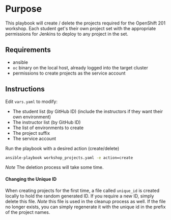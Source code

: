 # Purpose

This playbook will create / delete the projects required for the OpenShift 201 workshop. Each student get's their own project set with the appropriate permissions for Jenkins to deploy to any project in the set.

## Requirements

- ansible
- `oc` binary on the local host, already logged into the target cluster
- permissions to create projects as the service account

## Instructions

Edit `vars.yaml` to modify:

- The student list (by GitHub ID) (include the instructors if they want their own environment)
- The instructor list (by GitHub ID)
- The list of environments to create
- The project suffix
- The service account

Run the playbook with a desired action (create/delete)

``` bash
ansible-playbook workshop_projects.yaml -e action=create
```

*Note* The deletion process will take some time.

#### Changing the Unique ID

When creating projects for the first time, a file called `unique_id` is created locally to hold the random generated ID. If you require a new ID, simply delete this file.
*Note* this file is used in the cleanup process as well. If the file no longer exists, you can simply regenerate it with the unique id in the prefix of the project names.
